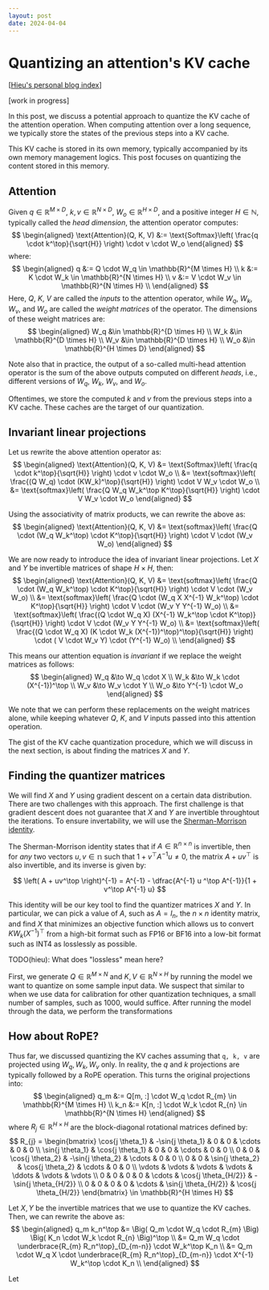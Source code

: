```yaml
---
layout: post
date: 2024-04-04
---
```


Quantizing an attention's KV cache
==================================

[[Hieu's personal blog index](./index)]

[work in progress]

In this post, we discuss a potential approach to quantize the KV cache of the
attention operation. When computing attention over a long sequence, we
typically store the states of the previous steps into a KV cache.

This KV cache is stored in its own memory, typically accompanied by its own
memory management logics. This post focuses on quantizing the content stored in
this memory.

## Attention
Given $q \in \mathbb{R}^{M \times D}$, $k, v \in \mathbb{R}^{N \times D}$, $W_o
\in \mathbb{R}^{H \times D}$, and a positive integer $H \in \mathbb{N}$,
typically called the *head dimension*, the attention operator computes:
$$
\begin{aligned}
\text{Attention}(Q, K, V)
  &:= \text{Softmax}\left(
      \frac{q \cdot k^\top}{\sqrt{H}}
    \right)
    \cdot v \cdot W_o
\end{aligned}
$$
where:
$$
\begin{aligned}
q &:= Q \cdot W_q \in \mathbb{R}^{M \times H} \\
k &:= K \cdot W_k \in \mathbb{R}^{N \times H} \\
v &:= V \cdot W_v \in \mathbb{R}^{N \times H} \\
\end{aligned}
$$
Here, $Q$, $K$, $V$ are called the *inputs* to the attention operator, while $W_q$,
$W_k$, $W_v$, and $W_o$ are called the *weight matrices* of the operator. The dimensions
of these weight matrices are:
$$
\begin{aligned}
W_q &\in \mathbb{R}^{D \times H} \\
W_k &\in \mathbb{R}^{D \times H} \\
W_v &\in \mathbb{R}^{D \times H} \\
W_o &\in \mathbb{R}^{H \times D}
\end{aligned}
$$

Note also that in practice, the output of a so-called multi-head attention
operator is the sum of the above outputs computed on different *heads*, i.e.,
different versions of $W_q$, $W_k$, $W_v$, and $W_o$.

Oftentimes, we store the computed $k$ and $v$ from the previous steps into a KV
cache. These caches are the target of our quantization.

## Invariant linear projections
Let us rewrite the above attention operator as:
$$
\begin{aligned}
\text{Attention}(Q, K, V)
  &= \text{Softmax}\left(
       \frac{q \cdot k^\top}{\sqrt{H}}
     \right)
     \cdot v \cdot W_o \\
  &= \text{softmax}\left(
       \frac{(Q W_q) \cdot (KW_k)^\top}{\sqrt{H}}
     \right)
     \cdot V W_v \cdot W_o \\
  &= \text{softmax}\left(
       \frac{Q W_q W_k^\top K^\top}{\sqrt{H}}
     \right)
     \cdot V W_v \cdot W_o
\end{aligned}
$$

Using the associativity of matrix products, we can rewrite the above as:
$$
\begin{aligned}
\text{Attention}(Q, K, V)
  &= \text{softmax}\left(
       \frac{Q \cdot (W_q W_k^\top) \cdot K^\top}{\sqrt{H}}
     \right)
     \cdot V \cdot (W_v W_o)
\end{aligned}
$$

We are now ready to introduce the idea of invariant linear projections.
Let $X$ and $Y$ be invertible matrices of shape $H \times H$, then:
$$
\begin{aligned}
\text{Attention}(Q, K, V)
  &= \text{softmax}\left(
       \frac{Q \cdot (W_q W_k^\top) \cdot K^\top}{\sqrt{H}}
     \right)
     \cdot V \cdot (W_v W_o) \\
  &= \text{softmax}\left(
       \frac{Q \cdot (W_q X X^{-1} W_k^\top) \cdot K^\top}{\sqrt{H}}
     \right)
     \cdot V \cdot (W_v Y Y^{-1} W_o) \\
  &= \text{softmax}\left(
       \frac{(Q \cdot W_q X) (X^{-1} W_k^\top \cdot K^\top)}{\sqrt{H}}
     \right)
     \cdot V \cdot (W_v Y Y^{-1} W_o) \\
  &= \text{softmax}\left(
       \frac{(Q \cdot W_q X) (K \cdot W_k (X^{-1})^\top)^\top}{\sqrt{H}}
     \right)
     \cdot ( V \cdot W_v Y) \cdot (Y^{-1} W_o) \\
\end{aligned}
$$

This means our attention equation is *invariant* if we replace the weight
matrices as follows:
$$
\begin{aligned}
W_q &\to W_q \cdot X  \\
W_k &\to W_k \cdot (X^{-1})^\top  \\
W_v &\to W_v \cdot Y  \\
W_o &\to Y^{-1} \cdot W_o
\end{aligned}
$$

We note that we can perform these replacements on the weight matrices alone, while
keeping whatever $Q$, $K$, and $V$ inputs passed into this attention operation.

The gist of the KV cache quantization procedure, which we will discuss in the
next section, is about finding the matrices $X$ and $Y$.

## Finding the quantizer matrices
We will find $X$ and $Y$ using gradient descent on a certain data distribution.
There are two challenges with this approach.  The first challenge is that
gradient descent does not guarantee that $X$ and $Y$ are invertible throughtout
the iterations. To ensure invertability, we will use the [Sherman-Morrison
identity](https://en.wikipedia.org/wiki/Sherman%E2%80%93Morrison_formula).

The Sherman-Morrison identity states that if $A \in \mathbb{R}^{n
\times n}$ is invertible, then for
*any* two vectors $u, v \in \mathbb{n}$ such that $1 + v^\top A^{-1} u \neq 0$,
the matrix $A + uv^{\top}$ is also invertible, and its inverse is given by:

$$
\left( A + uv^\top \right)^{-1}
= A^{-1} - \dfrac{A^{-1} u ^\top A^{-1}}{1 + v^\top A^{-1} u}
$$

This identity will be our key tool to find the quantizer matrices $X$ and $Y$.
In particular, we can pick a value of $A$, such as $A = I_{n}$, the $n \times n$
identity matrix, and find $X$ that minimizes an objective function which allows
us to convert $K W_k(X^{-1})^\top$ from a high-bit format such as FP16 or BF16
into a low-bit format such as INT4 as losslessly as possible.

TODO(hieu): What does "lossless" mean here?

First, we generate $Q \in \mathbb{R}^{M \times N}$ and $K, V \in \mathbb{R}^{N
\times H}$ by running the model we want to quantize on some sample input data.
We suspect that similar to when we use data for calibration for other quantization
techniques, a small number of samples, such as 1000, would suffice. After running
the model through the data, we perform the transformations

## How about RoPE?

Thus far, we discussed quantizing the KV caches assuming that `q, k, v` are
projected using $W_q, W_k, W_v$ only. In reality, the $q$ and $k$ projections
are typically followed by a RoPE operation. This turns the original projections
into:
$$
\begin{aligned}
q_m &:= Q[m, :] \cdot W_q \cdot R_{m} \in \mathbb{R}^{M \times H} \\
k_n &:= K[n, :] \cdot W_k \cdot R_{n} \in \mathbb{R}^{N \times H}
\end{aligned}
$$
where $R_{j} \in \mathbb{R}^{H \times H}$ are the block-diagonal rotational
matrices defined by:
$$
R_{j} =
\begin{bmatrix}
  \cos{j \theta_1} & -\sin{j \theta_1} & 0 & 0 & \cdots & 0 & 0 \\
  \sin{j \theta_1} &  \cos{j \theta_1} & 0 & 0 & \cdots & 0 & 0 \\
  0 & 0 & \cos{j \theta_2} & -\sin{j \theta_2} & \cdots & 0 & 0 \\
  0 & 0 & \sin{j \theta_2} &  \cos{j \theta_2} & \cdots & 0 & 0 \\
  \vdots & \vdots & \vdots & \vdots & \ddots & \vdots & \vdots  \\
  0 & 0 & 0 & 0 & \cdots & \cos{j \theta_{H/2}} & -\sin{j \theta_{H/2}} \\
  0 & 0 & 0 & 0 & \cdots & \sin{j \theta_{H/2}} &  \cos{j \theta_{H/2}}
\end{bmatrix}
\in \mathbb{R}^{H \times H}
$$

Let $X, Y$ be the invertible matrices that we use to quantize the KV caches.
Then, we can rewrite the above as:
$$
\begin{aligned}
  q_m k_n^\top
  &= \Big( Q_m \cdot W_q \cdot R_{m} \Big) \Big( K_n \cdot W_k \cdot R_{n} \Big)^\top \\
  &= Q_m W_q \cdot \underbrace{R_{m} R_n^\top}_{D_{m-n}} \cdot W_k^\top K_n \\
  &= Q_m \cdot W_q X \cdot \underbrace{R_{m} R_n^\top}_{D_{m-n}} \cdot X^{-1} W_k^\top \cdot K_n \\
\end{aligned}
$$

Let
